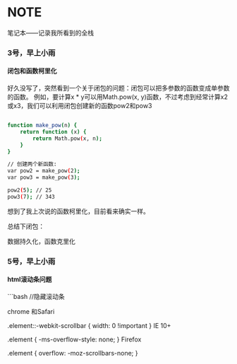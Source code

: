 # NOTE
笔记本——记录我所看到的全栈

<h3>3号，早上小雨</h3>
<h4>闭包和函数柯里化</h4>
好久没写了，突然看到一个关于闭包的问题：闭包可以把多参数的函数变成单参数的函数。
例如，要计算x * y可以用Math.pow(x, y)函数，不过考虑到经常计算x2或x3，我们可以利用闭包创建新的函数pow2和pow3

```bash

function make_pow(n) {
    return function (x) {
        return Math.pow(x, n);
    }
}

// 创建两个新函数:
var pow2 = make_pow(2);
var pow3 = make_pow(3);

pow2(5); // 25
pow3(7); // 343

```
想到了我上次说的函数柯里化，目前看来确实一样。
<p>总结下闭包：</p>
<p>数据持久化，函数克里化</p>

<h3>5号，早上小雨</h3>
<h4>html滚动条问题</h4>
```bash
//隐藏滚动条

chrome 和Safari

.element::-webkit-scrollbar { width: 0 !important }
IE 10+

.element { -ms-overflow-style: none; }
Firefox

.element { overflow: -moz-scrollbars-none; }

```

